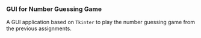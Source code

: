 ### GUI for Number Guessing Game
A GUI application based on `Tkinter` to play the number guessing game from the previous assignments.
